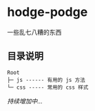 # hodge-podge
一些乱七八糟的东西

## 目录说明
```
Root
├─ js ------ 有用的 js 方法
└─ css ----- 常用的 css 样式
```

*持续增加中...*
